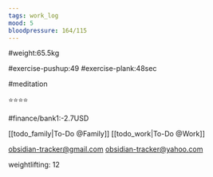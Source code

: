 ```yaml
---
tags: work_log
mood: 5
bloodpressure: 164/115
---
```


#weight:65.5kg

#exercise-pushup:49
#exercise-plank:48sec

#meditation

⭐⭐⭐⭐

#finance/bank1:-2.7USD

[[todo_family|To-Do @Family]]
[[todo_work|To-Do @Work]]

obsidian-tracker@gmail.com
obsidian-tracker@yahoo.com

weightlifting: 12

